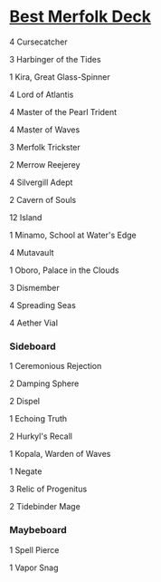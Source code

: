 # [Best Merfolk Deck](http://tappedout.net/mtg-decks/best-merfolk-deck/)

4 Cursecatcher

3 Harbinger of the Tides

1 Kira, Great Glass-Spinner

4 Lord of Atlantis

4 Master of the Pearl Trident

4 Master of Waves

3 Merfolk Trickster

2 Merrow Reejerey

4 Silvergill Adept

2 Cavern of Souls

12 Island

1 Minamo, School at Water's Edge

4 Mutavault

1 Oboro, Palace in the Clouds

3 Dismember

4 Spreading Seas

4 Aether Vial

### Sideboard

1 Ceremonious Rejection

2 Damping Sphere

2 Dispel

1 Echoing Truth

2 Hurkyl's Recall

1 Kopala, Warden of Waves

1 Negate

3 Relic of Progenitus

2 Tidebinder Mage

### Maybeboard
1 Spell Pierce

1 Vapor Snag
